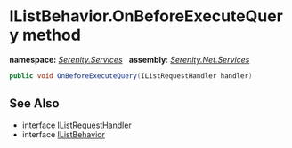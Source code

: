 # IListBehavior.OnBeforeExecuteQuery method
**namespace:** *[Serenity.Services](../../README.md#serenity.services-namespace)*   **assembly**: *[Serenity.Net.Services](../../README.md)*

```csharp
public void OnBeforeExecuteQuery(IListRequestHandler handler)
```

## See Also

* interface [IListRequestHandler](../IListRequestHandler.md)
* interface [IListBehavior](../IListBehavior.md)